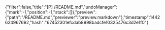 {"filter":false,"title":"[P] /README.md","undoManager":{"mark":-1,"position":-1,"stack":[]},"preview":{"path":"/README.md","previewer":"preview.markdown"},"timestamp":1442624967692,"hash":"67452301efcdab8998badcfe10325476c3d2e1f0"}